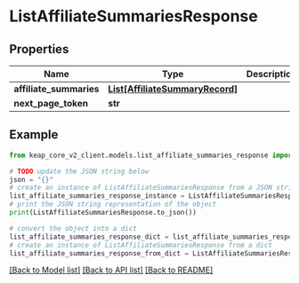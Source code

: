 # ListAffiliateSummariesResponse


## Properties

Name | Type | Description | Notes
------------ | ------------- | ------------- | -------------
**affiliate_summaries** | [**List[AffiliateSummaryRecord]**](AffiliateSummaryRecord.md) |  | [optional] 
**next_page_token** | **str** |  | [optional] 

## Example

```python
from keap_core_v2_client.models.list_affiliate_summaries_response import ListAffiliateSummariesResponse

# TODO update the JSON string below
json = "{}"
# create an instance of ListAffiliateSummariesResponse from a JSON string
list_affiliate_summaries_response_instance = ListAffiliateSummariesResponse.from_json(json)
# print the JSON string representation of the object
print(ListAffiliateSummariesResponse.to_json())

# convert the object into a dict
list_affiliate_summaries_response_dict = list_affiliate_summaries_response_instance.to_dict()
# create an instance of ListAffiliateSummariesResponse from a dict
list_affiliate_summaries_response_from_dict = ListAffiliateSummariesResponse.from_dict(list_affiliate_summaries_response_dict)
```
[[Back to Model list]](../README.md#documentation-for-models) [[Back to API list]](../README.md#documentation-for-api-endpoints) [[Back to README]](../README.md)


